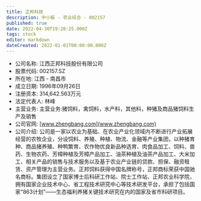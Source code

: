 ```yaml
---
title: 正邦科技
description: 中小板 - 农业综合 - 002157
published: true
date: 2022-04-30T19:20:25.000Z
tags: stock
editor: markdown
dateCreated: 2022-01-01T00:00:00.000Z
---
```


- 公司名称: 江西正邦科技股份有限公司
- 股票代码: 002157.SZ
- 所在地: 江西 - 南昌市
- 成立日期: 1996年09月26日
- 注册资本: 314,642.563万元
- 法定代表人: 林峰
- 主营业务: 主营业务:猪饲料，禽饲料，水产料，其他料，种猪及商品猪饲料生产及销售
- 公司官网: [www.zhengbang.com](www.zhengbang.com)
- 公司介绍: 公司是一家以农业为基础、在农业产业化领域内不断进行产业拓展经营的农牧企业，分设饲料、养殖、种植、物流、金融等产业集团，以种猪育种、商品猪养殖、种鸭繁育、农作物优良新品种选育、肉食品加工、饲料、兽药、生物农药、芳樟种植及芳樟产品加工、油茶种植及油茶产品加工、大米加工、相关产品的销售与技术服务以及基于农业产业链的贷款、担保、融资租赁、资产管理为主营业务。正邦饲料获得中国名牌称号，正邦商标荣获中国驰名商标。集团设立了国家博士后科研工作站、院士工作站、正邦农业科学院，拥有国家企业技术中心、省工程技术研究中心等技术研发平台，承担了包括国家“863计划”——生态福利养猪关键技术研究在内的国家及省市科研项目。


